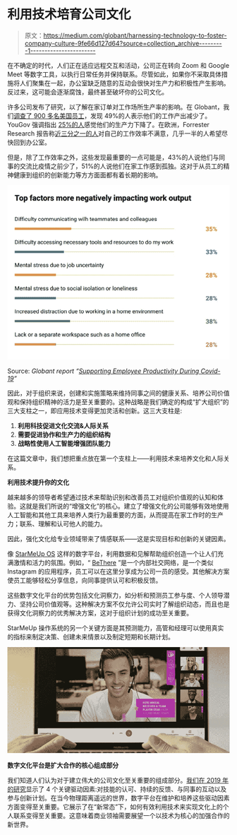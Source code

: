 # 利用技术培育公司文化

> 原文：<https://medium.com/globant/harnessing-technology-to-foster-company-culture-9fe66d127d64?source=collection_archive---------1----------------------->

在不确定的时代，人们正在适应远程交互和活动，公司正在转向 Zoom 和 Google Meet 等数字工具，以执行日常任务并保持联系。尽管如此，如果你不采取具体措施将人们聚集在一起，办公室缺乏随意的互动会很快对生产力和积极性产生影响。反过来，这可能会逐渐腐蚀，最终甚至破坏你的公司文化。

许多公司发布了研究，以了解在家订单对工作场所生产率的影响。在 Globant，我们[调查了 900 多名美国员工](https://www.globant.com/stay-relevant/sentinel-report/supporting-employee-productivity-during-covid-19)，发现 49%的人表示他们的工作产出减少了。YouGov 强调指出 [25%的人](https://amp-usatoday-com.cdn.ampproject.org/c/s/amp.usatoday.com/amp/3061862001)感觉他们的生产力下降了。在欧洲，Forrester Research 报告称[近三分之一的人](https://www.com-magazin.de/praxis/digitalisierung/virus-digitalisierung-vorantreibt-2544127.html)对自己的工作效率不满意，几乎一半的人希望尽快回到办公室。

但是，除了工作效率之外，这些发现最重要的一点可能是，43%的人说他们与同事的交流比疫情之前少了，51%的人说他们在家工作感到孤独。这对于从员工的精神健康到组织的创新能力等方方面面都有着长期的影响。

![](img/28301ef09cc4dc457fc4abf20c7f2dba.png)

Source: *Globant report “*[*Supporting Employee Productivity During Covid-19*](https://www.globant.com/stay-relevant/sentinel-report/supporting-employee-productivity-during-covid-19)*”*

因此，对于组织来说，创建和实施策略来维持同事之间的健康关系、培养公司价值观和保持组织精神的活力是至关重要的。这种战略是我们确定的构成“扩大组织”的三大支柱之一，即应用技术变得更加灵活和创新。这三大支柱是:

1.  **利用科技促进文化交流&人际关系**
2.  **需要促进协作和生产力的组织结构**
3.  **战略性使用人工智能增强团队能力**

在这篇文章中，我们想把重点放在第一个支柱上——利用技术来培养文化和人际关系。

**利用技术提升你的文化**

越来越多的领导者希望通过技术来帮助识别和改善员工对组织价值观的认知和体验。这就是我们所说的“增强文化”的核心。建立了增强文化的公司能够有效地使用人工智能和其他工具来培养人类行为最重要的方面，从而提高在家工作时的生产力；联系、理解和认可他人的能力。

因此，强化文化给专业领域带来了情感联系——这是实现目标和创新的关键因素。

像 [StarMeUp OS](https://os.starmeup.com/en.html) 这样的数字平台，利用数据和见解帮助组织创造一个让人们充满激情和活力的氛围。例如，“ [BeThere](https://os.starmeup.com/en/solutions/extend-organizational-culture.html) ”是一个内部社交网络，是一个类似 Instagram 的应用程序，员工可以在这里分享成为公司一员的感受。其他解决方案使员工能够轻松分享信息，向同事提供认可和积极反馈。

这些数字文化平台的优势包括文化洞察力，如分析和预测员工参与度、个人领导潜力、坚持公司价值观等。这种解决方案不仅允许公司实时了解组织动态，而且也是获得文化洞察力的优秀解决方案，这对于组织计划的成功至关重要。

StarMeUp 操作系统的另一个关键方面是其预测能力，高管和经理可以使用真实的指标来制定决策、创建未来情景以及制定短期和长期计划。

![](img/19289802da4665a9f4b73ce3347074fb.png)

**数字文化平台是扩大合作的核心组成部分**

我们知道人们认为对于建立伟大的公司文化至关重要的组成部分。[我们在 2019 年的研究](https://www.starmeup.com/blog/en/people-analytics/how-technology-enhances-organizational-culture/)显示了 4 个关键驱动因素:对技能的认可、持续的反馈、与同事的互动以及参与创新计划。在当今物理距离遥远的世界，数字平台在维护和培养这些驱动因素方面变得至关重要。它展示了在“新常态”下，如何有效利用技术来实现文化上的个人联系变得至关重要。这意味着商业领袖需要展望一个以技术为核心的加强合作的新世界。